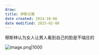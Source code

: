 ```yaml
---
draw:
title: 伊斯兰教
date created: 2024-10-06
date modified: 2025-02-06
---
```


穆斯林认为女人让男人看到自己的脸是不端庄的

![image.png|1000](https://imagehosting4picgo.oss-cn-beijing.aliyuncs.com/imagehosting/fix-dir%2Fpicgo%2Fpicgo-clipboard-images%2F2024%2F10%2F20%2F16-35-07-4ff728c07423601d8efdb7f0e0824e3d-202410201635382-52f339.png)
